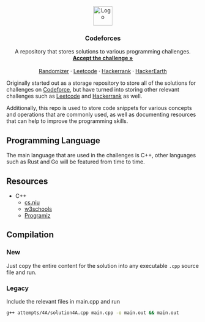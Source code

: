 <div align="center">
  <a href="https://github.com/data-miner00/codeforces/">
    <img src="https://cdn.iconscout.com/icon/free/png-256/code-forces-3521352-2944796.png" alt="Logo" height="50">
  </a>

<h3 align="center">Codeforces</h3>

  <p align="center">
    A repository that stores solutions to various programming challenges.
    <br />
    <a href="https://codeforces.com/problemset?order=BY_RATING_ASC"><strong>Accept the challenge »</strong></a>
    <br />
    <br />
    <a href="https://karimelghamry.github.io/Codeforces-Randomizer/">Randomizer</a>
    ·
    <a href="https://leetcode.com/problemset/all/">Leetcode</a>
    ·
    <a href="https://www.hackerrank.com/challenges/problem-solving/problem">Hackerrank</a>
    ·
    <a href="https://www.hackerearth.com/challenges/">HackerEarth</a>
  </p>
</div>

Originally started out as a storage repository to store all of the solutions for challenges on [Codeforce](https://codeforces.com/problemset?order=BY_RATING_ASC), but have turned into storing other relevant challenges such as [Leetcode](https://leetcode.com/) and [Hackerrank](https://www.hackerrank.com/) as well.

Additionally, this repo is used to store code snippets for various concepts and operations that are commonly used, as well as documenting resources that can help to improve the programming skills.

## Programming Language

The main language that are used in the challenges is C++, other languages such as Rust and Go will be featured from time to time.

## Resources

- C++
  - [cs.niu](http://faculty.cs.niu.edu/~mcmahon/CS241/c241man/node1.html)
  - [w3schools](https://www.w3schools.com/cpp/cpp_examples.asp)
  - [Programiz](https://www.programiz.com/cpp-programming/examples)

## Compilation

### New

Just copy the entire content for the solution into any executable `.cpp` source file and run.

### Legacy

Include the relevant files in main.cpp and run

```sh
g++ attempts/4A/solution4A.cpp main.cpp -o main.out && main.out
```
